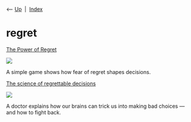 <div class="nav">

⟵ [Up](index.html)  \|  [Index](index.html)

</div>

# regret

<div class="cards">

<div class="card">

<div class="card-title">

[The Power of Regret](https://nautil.us/the-power-of-regret-520681/)

</div>

<div class="card-image">

[![](https://assets.nautil.us/sites/3/nautilus/Engelstein_HERO.png?auto=compress&fm=png&ixlib=php-3.3.1)](https://nautil.us/the-power-of-regret-520681/)

</div>

A simple game shows how fear of regret shapes decisions.

</div>

<div class="card">

<div class="card-title">

[The science of regrettable
decisions](https://www.vox.com/2019/7/23/20702987/brain-psychology-making-hard-decisions)

</div>

<div class="card-image">

[![](https://platform.vox.com/wp-content/uploads/sites/2/chorus/uploads/chorus_asset/file/10626163/spot9.jpg?quality=90&strip=all&crop=0%2C3.5043662306087%2C100%2C92.991267538783&w=1200)](https://www.vox.com/2019/7/23/20702987/brain-psychology-making-hard-decisions)

</div>

A doctor explains how our brains can trick us into making bad choices —
and how to fight back.

</div>

</div>
